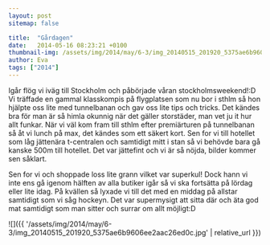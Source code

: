 ```yaml
---
layout: post
sitemap: false

title:  "Gårdagen"
date:   2014-05-16 08:23:21 +0100
thumbnail-img: /assets/img/2014/may/6-3/img_20140515_201920_5375ae6b9606ee2aac26ed0c.jpg
author: Eva
tags: ["2014"]
---
```


Igår flög vi iväg till Stockholm och påbörjade våran stockholmsweekend!:D Vi träffade en gammal klasskompis på flygplatsen som nu bor i sthlm så hon hjälpte oss lite med tunnelbanan och gav oss lite tips och tricks. Det kändes bra för man är så himla okunnig när det gäller storstäder, man vet ju it hur allt funkar. När vi väl kom fram till sthlm efter premiärturen på tunnelbanan så åt vi lunch på max, det kändes som ett säkert kort. Sen for vi till hotellet som låg jättenära t-centralen och samtidigt mitt i stan så vi behövde bara gå kanske 500m till hotellet. Det var jättefint och vi är så nöjda, bilder kommer sen såklart. 

Sen for vi och shoppade loss lite grann vilket var superkul! Dock hann vi inte ens gå igenom hälften av alla butiker igår så vi ska fortsätta på lördag eller lite idag. På kvällen så lyxade vi till det med en middag på allstar samtidigt som vi såg hockeyn. Det var supermysigt att sitta där och äta god mat samtidigt som man sitter och surrar om allt möjligt:D

![]({{ '/assets/img/2014/may/6-3/img_20140515_201920_5375ae6b9606ee2aac26ed0c.jpg'  | relative_url }})

